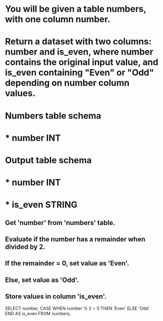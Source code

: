 # You will be given a table numbers, with one column number.

# Return a dataset with two columns: number and is_even, where number contains the original input value, and is_even containing "Even" or "Odd" depending on number column values.

# Numbers table schema
# * number INT
# Output table schema
# * number  INT
# * is_even STRING



## Get 'number' from 'numbers' table.
## Evaluate if the number has a remainder when divided by 2.
## If the remainder = 0, set value as 'Even'.
## Else, set value as 'Odd'.
## Store values in column 'is_even'.

SELECT
  number,
  CASE WHEN number % 2 = 0 
    THEN 'Even'
    ELSE 'Odd'
  END AS is_even
FROM numbers;

